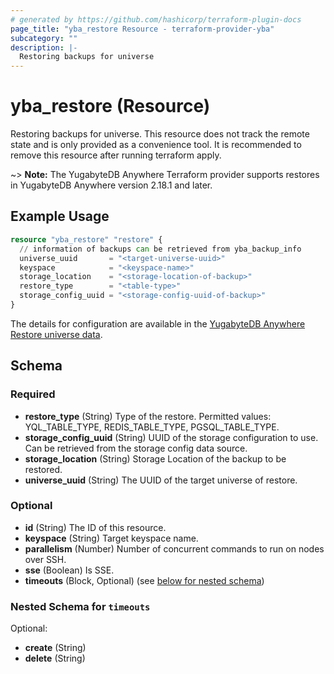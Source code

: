 ```yaml
---
# generated by https://github.com/hashicorp/terraform-plugin-docs
page_title: "yba_restore Resource - terraform-provider-yba"
subcategory: ""
description: |-
  Restoring backups for universe
---
```


# yba_restore (Resource)

Restoring backups for universe. This resource does not track the remote state and is only provided as a convenience tool. It is recommended to remove this resource after running terraform apply.

~> **Note:** The YugabyteDB Anywhere Terraform provider supports restores in YugabyteDB Anywhere version 2.18.1 and later.

## Example Usage

```terraform
resource "yba_restore" "restore" {
  // information of backups can be retrieved from yba_backup_info
  universe_uuid       = "<target-universe-uuid>"
  keyspace            = "<keyspace-name>"
  storage_location    = "<storage-location-of-backup>"
  restore_type        = "<table-type>"
  storage_config_uuid = "<storage-config-uuid-of-backup>"
}
```

The details for configuration are available in the [YugabyteDB Anywhere Restore universe data](https://docs.yugabyte.com/preview/yugabyte-platform/back-up-restore-universes/restore-universe-data/ysql/).

<!-- schema generated by tfplugindocs -->
## Schema

### Required

- **restore_type** (String) Type of the restore. Permitted values: YQL_TABLE_TYPE, REDIS_TABLE_TYPE, PGSQL_TABLE_TYPE.
- **storage_config_uuid** (String) UUID of the storage configuration to use. Can be retrieved from the storage config data source.
- **storage_location** (String) Storage Location of the backup to be restored.
- **universe_uuid** (String) The UUID of the target universe of restore.

### Optional

- **id** (String) The ID of this resource.
- **keyspace** (String) Target keyspace name.
- **parallelism** (Number) Number of concurrent commands to run on nodes over SSH.
- **sse** (Boolean) Is SSE.
- **timeouts** (Block, Optional) (see [below for nested schema](#nestedblock--timeouts))

<a id="nestedblock--timeouts"></a>

### Nested Schema for `timeouts`

Optional:

- **create** (String)
- **delete** (String)
